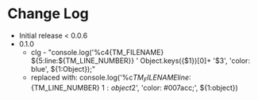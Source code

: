 # Change Log

-   Initial release < 0.0.6
-   0.1.0
    -   clg - "console.log('%c$4${TM_FILENAME} ${5:line:${TM_LINE_NUMBER}} ' Object.keys({$1})[0]+ '$3', 'color: blue', \${1:Object});"
    -   replaced with: console.log('%c${TM_FILENAME} line:${TM_LINE_NUMBER} ${1:object}$2', 'color: #007acc;', \${1:object})
